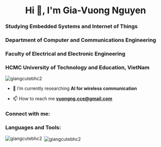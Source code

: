 <h1 align="center">Hi 👋, I'm Gia-Vuong Nguyen</h1>

<h3 align="left">Studying Embedded Systems and Internet of Things</h3>
<h3 align="left">Department of Computer and Communications Engineering</h3>
<h3 align="left">Faculty of Electrical and Electronic Engineering</h3>
<h3 align="left">HCMC University of Technology and Education, VietNam</h3>

<p align="left"> <img src="https://komarev.com/ghpvc/?username=giangcutebhc2&label=Profile%20views&color=0e75b6&style=flat" alt="giangcutebhc2" /> </p>

- 🌱 I’m currently researching **AI for wireless communication**

- 📫 How to reach me **vuongng.cce@gmail.com**

<h3 align="left">Connect with me:</h3>
<p align="left">
</p>

<h3 align="left">Languages and Tools:</h3>

<p><img align="left" src="https://github-readme-stats.vercel.app/api/top-langs?username=giangcutebhc2&show_icons=true&locale=en&layout=compact" alt="giangcutebhc2" /></p>

<p>&nbsp;<img align="center" src="https://github-readme-stats.vercel.app/api?username=giangcutebhc2&show_icons=true&locale=en" alt="giangcutebhc2" /></p>
